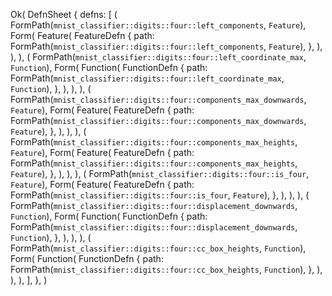 Ok(
    DefnSheet {
        defns: [
            (
                FormPath(`mnist_classifier::digits::four::left_components`, `Feature`),
                Form(
                    Feature(
                        FeatureDefn {
                            path: FormPath(`mnist_classifier::digits::four::left_components`, `Feature`),
                        },
                    ),
                ),
            ),
            (
                FormPath(`mnist_classifier::digits::four::left_coordinate_max`, `Function`),
                Form(
                    Function(
                        FunctionDefn {
                            path: FormPath(`mnist_classifier::digits::four::left_coordinate_max`, `Function`),
                        },
                    ),
                ),
            ),
            (
                FormPath(`mnist_classifier::digits::four::components_max_downwards`, `Feature`),
                Form(
                    Feature(
                        FeatureDefn {
                            path: FormPath(`mnist_classifier::digits::four::components_max_downwards`, `Feature`),
                        },
                    ),
                ),
            ),
            (
                FormPath(`mnist_classifier::digits::four::components_max_heights`, `Feature`),
                Form(
                    Feature(
                        FeatureDefn {
                            path: FormPath(`mnist_classifier::digits::four::components_max_heights`, `Feature`),
                        },
                    ),
                ),
            ),
            (
                FormPath(`mnist_classifier::digits::four::is_four`, `Feature`),
                Form(
                    Feature(
                        FeatureDefn {
                            path: FormPath(`mnist_classifier::digits::four::is_four`, `Feature`),
                        },
                    ),
                ),
            ),
            (
                FormPath(`mnist_classifier::digits::four::displacement_downwards`, `Function`),
                Form(
                    Function(
                        FunctionDefn {
                            path: FormPath(`mnist_classifier::digits::four::displacement_downwards`, `Function`),
                        },
                    ),
                ),
            ),
            (
                FormPath(`mnist_classifier::digits::four::cc_box_heights`, `Function`),
                Form(
                    Function(
                        FunctionDefn {
                            path: FormPath(`mnist_classifier::digits::four::cc_box_heights`, `Function`),
                        },
                    ),
                ),
            ),
        ],
    },
)